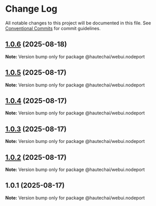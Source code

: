 # Change Log

All notable changes to this project will be documented in this file.
See [Conventional Commits](https://conventionalcommits.org) for commit guidelines.

## [1.0.6](https://github.com/HautechAI/webui/compare/@hautechai/webui.nodeport@1.0.5...@hautechai/webui.nodeport@1.0.6) (2025-08-18)

**Note:** Version bump only for package @hautechai/webui.nodeport

## [1.0.5](https://github.com/HautechAI/webui/compare/@hautechai/webui.nodeport@1.0.4...@hautechai/webui.nodeport@1.0.5) (2025-08-17)

**Note:** Version bump only for package @hautechai/webui.nodeport

## [1.0.4](https://github.com/HautechAI/webui/compare/@hautechai/webui.nodeport@1.0.3...@hautechai/webui.nodeport@1.0.4) (2025-08-17)

**Note:** Version bump only for package @hautechai/webui.nodeport

## [1.0.3](https://github.com/HautechAI/webui/compare/@hautechai/webui.nodeport@1.0.2...@hautechai/webui.nodeport@1.0.3) (2025-08-17)

**Note:** Version bump only for package @hautechai/webui.nodeport

## [1.0.2](https://github.com/HautechAI/webui/compare/@hautechai/webui.nodeport@1.0.1...@hautechai/webui.nodeport@1.0.2) (2025-08-17)

**Note:** Version bump only for package @hautechai/webui.nodeport

## 1.0.1 (2025-08-17)

**Note:** Version bump only for package @hautechai/webui.nodeport
